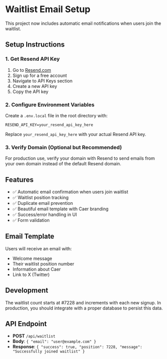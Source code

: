 # Waitlist Email Setup

This project now includes automatic email notifications when users join the waitlist.

## Setup Instructions

### 1. Get Resend API Key
1. Go to [Resend.com](https://resend.com)
2. Sign up for a free account
3. Navigate to API Keys section
4. Create a new API key
5. Copy the API key

### 2. Configure Environment Variables
Create a `.env.local` file in the root directory with:

```env
RESEND_API_KEY=your_resend_api_key_here
```

Replace `your_resend_api_key_here` with your actual Resend API key.

### 3. Verify Domain (Optional but Recommended)
For production use, verify your domain with Resend to send emails from your own domain instead of the default Resend domain.

## Features

- ✅ Automatic email confirmation when users join waitlist
- ✅ Waitlist position tracking
- ✅ Duplicate email prevention
- ✅ Beautiful email template with Caer branding
- ✅ Success/error handling in UI
- ✅ Form validation

## Email Template

Users will receive an email with:
- Welcome message
- Their waitlist position number
- Information about Caer
- Link to X (Twitter)

## Development

The waitlist count starts at #7228 and increments with each new signup. In production, you should integrate with a proper database to persist this data.

## API Endpoint

- **POST** `/api/waitlist`
- **Body**: `{ "email": "user@example.com" }`
- **Response**: `{ "success": true, "position": 7228, "message": "Successfully joined waitlist" }`
